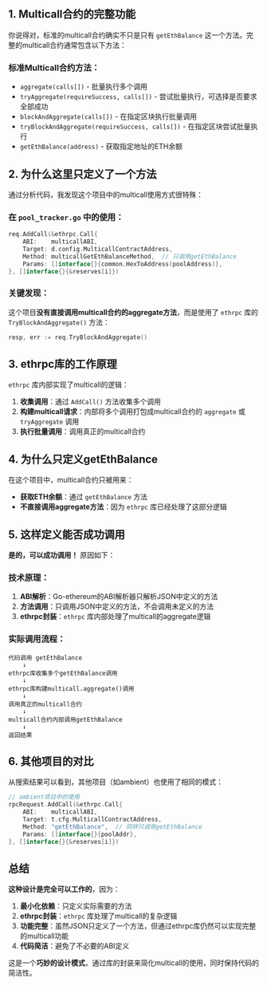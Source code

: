 ## 1. **Multicall合约的完整功能**

你说得对，标准的multicall合约确实不只是只有 `getEthBalance` 这一个方法。完整的multicall合约通常包含以下方法：

### 标准Multicall合约方法：
- `aggregate(calls[])` - 批量执行多个调用
- `tryAggregate(requireSuccess, calls[])` - 尝试批量执行，可选择是否要求全部成功
- `blockAndAggregate(calls[])` - 在指定区块执行批量调用
- `tryBlockAndAggregate(requireSuccess, calls[])` - 在指定区块尝试批量执行
- `getEthBalance(address)` - 获取指定地址的ETH余额

## 2. **为什么这里只定义了一个方法**

通过分析代码，我发现这个项目中的multicall使用方式很特殊：

### 在 `pool_tracker.go` 中的使用：
```go
req.AddCall(&ethrpc.Call{
    ABI:    multicallABI,
    Target: d.config.MulticallContractAddress,
    Method: multicallGetEthBalanceMethod,  // 只调用getEthBalance
    Params: []interface{}{common.HexToAddress(poolAddress)},
}, []interface{}{&reserves[i]})
```

### 关键发现：
这个项目**没有直接调用multicall合约的aggregate方法**，而是使用了 `ethrpc` 库的 `TryBlockAndAggregate()` 方法：

```go
resp, err := req.TryBlockAndAggregate()
```

## 3. **ethrpc库的工作原理**

`ethrpc` 库内部实现了multicall的逻辑：

1. **收集调用**：通过 `AddCall()` 方法收集多个调用
2. **构建multicall请求**：内部将多个调用打包成multicall合约的 `aggregate` 或 `tryAggregate` 调用
3. **执行批量调用**：调用真正的multicall合约

## 4. **为什么只定义getEthBalance**

在这个项目中，multicall合约只被用来：
- **获取ETH余额**：通过 `getEthBalance` 方法
- **不直接调用aggregate方法**：因为 `ethrpc` 库已经处理了这部分逻辑

## 5. **这样定义能否成功调用**

**是的，可以成功调用！** 原因如下：

### 技术原理：
1. **ABI解析**：Go-ethereum的ABI解析器只解析JSON中定义的方法
2. **方法调用**：只调用JSON中定义的方法，不会调用未定义的方法
3. **ethrpc封装**：`ethrpc` 库内部处理了multicall的aggregate逻辑

### 实际调用流程：
```
代码调用 getEthBalance
    ↓
ethrpc库收集多个getEthBalance调用
    ↓
ethrpc库构建multicall.aggregate()调用
    ↓
调用真正的multicall合约
    ↓
multicall合约内部调用getEthBalance
    ↓
返回结果
```

## 6. **其他项目的对比**

从搜索结果可以看到，其他项目（如ambient）也使用了相同的模式：

```go
// ambient项目中的使用
rpcRequest.AddCall(&ethrpc.Call{
    ABI:    multicallABI,
    Target: t.cfg.MulticallContractAddress,
    Method: "getEthBalance",  // 同样只调用getEthBalance
    Params: []interface{}{poolAddr},
}, []interface{}{&reserves[i]})
```

## 总结

**这种设计是完全可以工作的**，因为：

1. **最小化依赖**：只定义实际需要的方法
2. **ethrpc封装**：`ethrpc` 库处理了multicall的复杂逻辑
3. **功能完整**：虽然JSON只定义了一个方法，但通过ethrpc库仍然可以实现完整的multicall功能
4. **代码简洁**：避免了不必要的ABI定义

这是一个**巧妙的设计模式**，通过库的封装来简化multicall的使用，同时保持代码的简洁性。